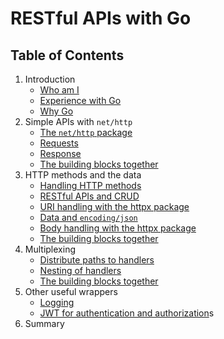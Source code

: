 # RESTful APIs with Go

## Table of Contents

1. Introduction
	* [Who am I](introduction/whoami.md)
	* [Experience with Go](introduction/experience.md)
	* [Why Go](introduction/whygo.md)
2. Simple APIs with `net/http`
	* [The `net/http` package](nethttp/nethttp.md)
	* [Requests](nethttp/requests.md)
	* [Response](nethttp/response.md)
	* [The building blocks together](nethttp/buildingblocks.md)
3. HTTP methods and the data
	* [Handling HTTP methods](methods/methods.md)
	* [RESTful APIs and CRUD](methods/crud.md)
	* [URI handling with the httpx package](methods/uri.md)
	* [Data and `encoding/json`](methods/json.md)
	* [Body handling with the httpx package](methods/body.md)
	* [The building blocks together](methods/buildingblocks.md)
4. Multiplexing
	* [Distribute paths to handlers](multiplexing/multiplexing.md)
	* [Nesting of handlers](multiplexing/nesting.md)
	* [The building blocks together](multiplexing/buildingblocks.md)
5. Other useful wrappers
	* [Logging](wrappers/logging.md)
	* [JWT for authentication and authorization](wrappers/jwt.md)s
7. Summary
